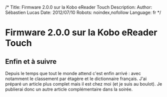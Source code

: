/*
Title: Firmware 2.0.0 sur la Kobo eReader Touch
Description: 
Author: Sébastien Lucas
Date: 2012/07/10
Robots: noindex,nofollow
Language: fr
*/
# Firmware 2.0.0 sur la Kobo eReader Touch

## Enfin et à suivre
Depuis le temps que tout le monde attend c'est enfin arrivé : avec notamment le classement par étagère et le dictionnaire français. J'ai préparé un article plus complet mais il est chez moi (et je suis au boulot). Je publierai donc un autre article complémentaire dans la soirée.



